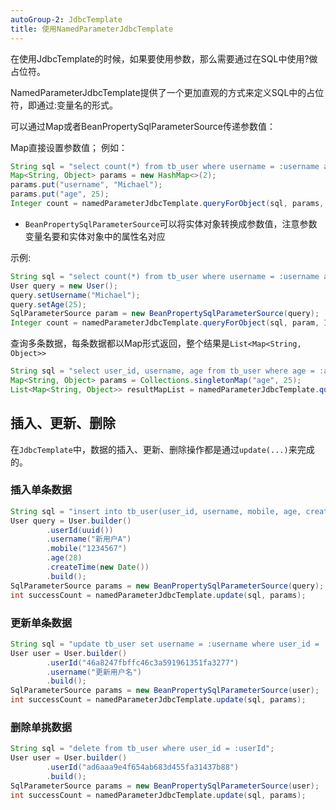 ```yaml
---
autoGroup-2: JdbcTemplate
title: 使用NamedParameterJdbcTemplate
---
```




在使用JdbcTemplate的时候，如果要使用参数，那么需要通过在SQL中使用?做占位符。

NamedParameterJdbcTemplate提供了一个更加直观的方式来定义SQL中的占位符，即通过:变量名的形式。

可以通过Map或者BeanPropertySqlParameterSource传递参数值：

Map直接设置参数值；
例如：

```java
String sql = "select count(*) from tb_user where username = :username and age = :age";
Map<String, Object> params = new HashMap<>(2);
params.put("username", "Michael");
params.put("age", 25);
Integer count = namedParameterJdbcTemplate.queryForObject(sql, params, Integer.class);

```

* `BeanPropertySqlParameterSource`可以将实体对象转换成参数值，注意参数变量名要和实体对象中的属性名对应

示例:

```java
String sql = "select count(*) from tb_user where username = :username and age = :age";
User query = new User();
query.setUsername("Michael");
query.setAge(25);
SqlParameterSource param = new BeanPropertySqlParameterSource(query);
Integer count = namedParameterJdbcTemplate.queryForObject(sql, param, Integer.class);

```

查询多条数据，每条数据都以Map形式返回，整个结果是`List<Map<String, Object>>`

```java
String sql = "select user_id, username, age from tb_user where age = :age";
Map<String, Object> params = Collections.singletonMap("age", 25);
List<Map<String, Object>> resultMapList = namedParameterJdbcTemplate.queryForList(sql, params);

```

##  插入、更新、删除

在`JdbcTemplate`中，数据的插入、更新、删除操作都是通过`update(...)`来完成的。

### 插入单条数据

```java
String sql = "insert into tb_user(user_id, username, mobile, age, create_time) values (:userId, :username, :mobile, :age, :createTime)";
User query = User.builder()
        .userId(uuid())
        .username("新用户A")
        .mobile("1234567")
        .age(28)
        .createTime(new Date())
        .build();
SqlParameterSource params = new BeanPropertySqlParameterSource(query);
int successCount = namedParameterJdbcTemplate.update(sql, params);

```

### 更新单条数据

```java
String sql = "update tb_user set username = :username where user_id = :userId";
User user = User.builder()
        .userId("46a8247fbffc46c3a591961351fa3277")
        .username("更新用户名")
        .build();
SqlParameterSource params = new BeanPropertySqlParameterSource(user);
int successCount = namedParameterJdbcTemplate.update(sql, params);

```

### 删除单挑数据

```java
String sql = "delete from tb_user where user_id = :userId";
User user = User.builder()
        .userId("ad6aaa9e4f654ab683d455fa31437b88")
        .build();
SqlParameterSource params = new BeanPropertySqlParameterSource(user);
int successCount = namedParameterJdbcTemplate.update(sql, params);

```

